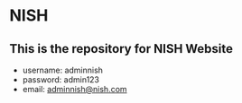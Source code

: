 # NISH

## This is the repository for NISH Website

- username: adminnish
- password: admin123
- email: adminnish@nish.com
